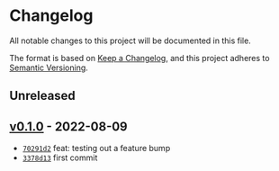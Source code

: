 # Changelog

All notable changes to this project will be documented in this file.

The format is based on [Keep a Changelog](https://keepachangelog.com/en/1.0.0/), and this project adheres to [Semantic Versioning](https://semver.org/spec/v2.0.0.html).

## Unreleased

## [v0.1.0](https://github.com/jhugon/ConventionalCommitsDummyRepo/releases/tag/v0.1.0) - 2022-08-09

- [`70291d2`](https://github.com/jhugon/ConventionalCommitsDummyRepo/commit/70291d22dc476316b94684ce903a3416b7d1c4f4) feat: testing out a feature bump
- [`3378d13`](https://github.com/jhugon/ConventionalCommitsDummyRepo/commit/3378d13e4cc497d4d98026254618ca741d461046) first commit
